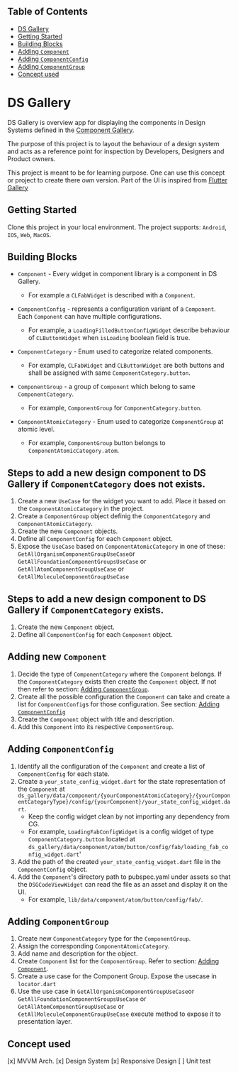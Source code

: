 ## Table of Contents

- [DS Gallery](#ds-gallery)
- [Getting Started](#getting-started)
- [Building Blocks](#building-blocks)
- [Adding `Component`](#adding-component)
- [Adding `ComponentConfig`](#adding-componentconfig)
- [Adding `ComponentGroup`](#adding-componentgroup)
- [Concept used](#concept-used)

# DS Gallery

DS Gallery is overview app for displaying the components in Design Systems defined in the [Component Gallery](https://github.com/may-andro/component_gallery).

The purpose of this project is to layout the behaviour of a design system and acts as a reference point for inspection by Developers, Designers and Product owners.

This project is meant to be for learning purpose. One can use this concept or project to create there own version. Part of the UI is inspired from [Flutter Gallery](https://gallery.flutter.dev/#/demo)

## Getting Started

Clone this project in your local environment. The project supports: `Android`, `IOS`, `Web`, `MacOS`.

## Building Blocks

- `Component` - Every widget in component library is a component in DS Gallery.
    - For example a `CLFabWidget` is described with a `Component`.

- `ComponentConfig` - represents a configuration variant of a `Component`. Each `Component` can have multiple configurations.
    - For example, a `LoadingFilledButtonConfigWidget` describe behaviour of `CLButtonWidget` when `isLoading` boolean field is true.

- `ComponentCategory` - Enum used to categorize related components.
    - For example, `CLFabWidget` and `CLButtonWidget` are both buttons and shall be assigned with same `ComponentCategory.button`.

- `ComponentGroup` - a group of `Component` which belong to same `ComponentCategory`.
    - For example, `ComponentGroup` for `ComponentCategory.button`.

- `ComponentAtomicCategory` - Enum used to categorize `ComponentGroup` at atomic level.
    - For example, `ComponentGroup` button belongs to `ComponentAtomicCategory.atom`.

## Steps to add a new design component to DS Gallery if `ComponentCategory` does not exists.

1. Create a new `UseCase` for the widget you want to add. Place it based on the `ComponentAtomicCategory` in the project.
2. Create a `ComponentGroup` object definig the `ComponentCategory` and `ComponentAtomicCategory`.
3. Create the new `Component` objects.
4. Define all `ComponentConfig` for each `Component` object.
5. Expose the `UseCase` based on `ComponentAtomicCategory` in one of these: `GetAllOrganismComponentGroupUseCase`or `GetAllFoundationComponentGroupsUseCase` or `GetAllAtomComponentGroupUseCase` or `€etAllMoleculeComponentGroupUseCase`

## Steps to add a new design component to DS Gallery if `ComponentCategory` exists.

1. Create the new `Component` object.
2. Define all `ComponentConfig` for each `Component` object.

## Adding new `Component`

1. Decide the type of `ComponentCategory` where the `Component` belongs. If the `ComponentCategory` exists then create the `Component` object. If not then refer to section: [Adding `ComponentGroup`](#adding-componentgroup).
2. Create all the possible configuration the `Component` can take and create a list for `ComponentConfig`s for those configuration. See section: [Adding `ComponentConfig`](#adding-componentconfig)
3. Create the `Component` object with title and description.
4. Add this `Component` into its respective `ComponentGroup`.

## Adding `ComponentConfig`

1. Identify all the configuration of the `Component` and create a list of `ComponentConfig` for each state.
2. Create a `your_state_config_widget.dart` for the state representation of the `Component` at `ds_gallery/data/component/{yourComponentAtomicCategory}/{yourComponentCategoryType}/config/{yourComponent}/your_state_config_widget.dart`.
    - Keep the config widget clean by not importing any dependency from CG.
    - For example, `LoadingFabConfigWidget` is a config widget of type `ComponentCategory.button` located at `ds_gallery/data/component/atom/button/config/fab/loading_fab_config_widget.dart`'
3. Add the path of the created `your_state_config_widget.dart` file in the `ComponentConfig` object.
4. Add the `Component`'s directory path to pubspec.yaml under assets so that the `DSGCodeViewWidget` can read the file as an asset and display it on the UI.
    - For example, `lib/data/component/atom/button/config/fab/`.

## Adding `ComponentGroup`

1. Create new `ComponentCategory` type for the `ComponentGroup`.
2. Assign the corresponding   `ComponentAtomicCategory`. 
3. Add name and description for the object.
4. Create `Component` list for the `ComponentGroup`. Refer to section: [Adding `Component`](#adding-component).
5. Create a use case for the Component Group. Expose the usecase in `locator.dart`
6. Use the use case in `GetAllOrganismComponentGroupUseCase`or `GetAllFoundationComponentGroupsUseCase` or `GetAllAtomComponentGroupUseCase` or `€etAllMoleculeComponentGroupUseCase` execute method to expose it to presentation layer.

## Concept used
[x] MVVM Arch.
[x] Design System
[x] Responsive Design
[ ] Unit test

